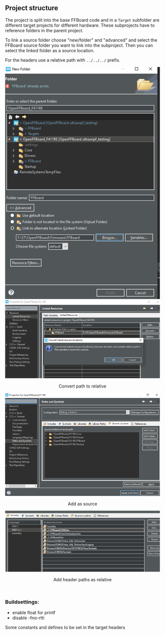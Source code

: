 ## Project structure

The project is split into the base FFBoard code and in a `Target` subfolder are different target projects for different hardware.
These subprojects have to reference folders in the parent project.

To link a source folder choose "new/folder" and "advanced" and select the FFBoard source folder you want to link into the subproject.
Then you can select the linked folder as a source location.

For the headers use a relative path with `../../../` prefix.

<div align="center">
 <img src="img/link_folder.PNG">

<img src="img/convert_path.PNG">

  Convert path to relative

  <img src="img/source_folder_window.PNG">

  Add as source
 
  <img src="img/includes_window.PNG">

  Add header paths as relative
</div>
<br>

### Buildsettings:
* enable float for printf
* disable -fno-rtti


Some constants and defines to be set in the target headers
